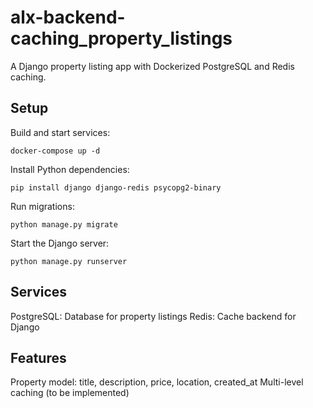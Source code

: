 # alx-backend-caching_property_listings
A Django property listing app with Dockerized PostgreSQL and Redis caching.

## Setup
Build and start services:
```
docker-compose up -d
```
Install Python dependencies:
```
pip install django django-redis psycopg2-binary
```
Run migrations:
```
python manage.py migrate
```
Start the Django server:
```
python manage.py runserver
```
## Services
PostgreSQL: Database for property listings
Redis: Cache backend for Django
## Features
Property model: title, description, price, location, created_at
Multi-level caching (to be implemented)